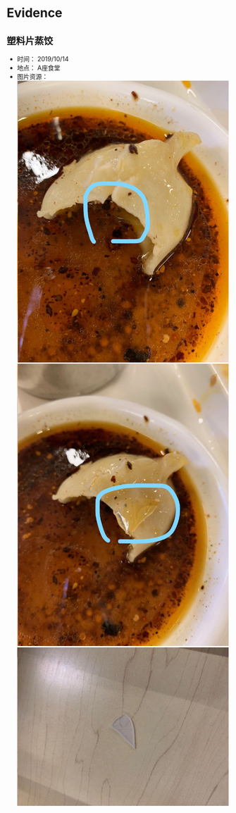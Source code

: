 # Evidence
##  塑料片蒸饺
-   时间： 2019/10/14
-   地点： A座食堂
-   图片资源：    
    ![图片资源](./images/360Survivor_20191015_01.png)
    ![图片资源](./images/360Survivor_20191015_02.png)
    ![图片资源](./images/360Survivor_20191015_03.png)

